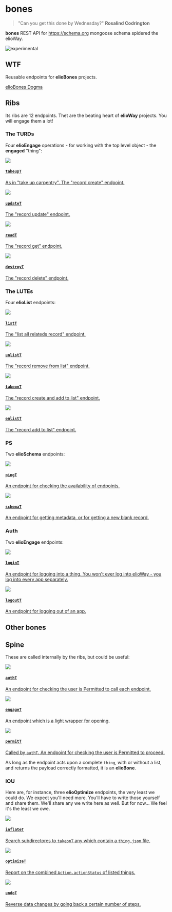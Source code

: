 # bones

> "Can you get this done by Wednesday?" **Rosalind Codrington**

**bones** REST API for <https://schema.org> mongoose schema spidered the elioWay.

![experimental](/eliosin/icon/devops/experimental/favicon.ico "experimental")

## WTF

Reusable endpoints for **elioBones** projects.

[elioBones Dogma](/eliobones/dogma.html)

## Ribs

Its ribs are 12 endpoints. Thet are the beating heart of **elioWay** projects. You will engage them a lot!

### The TURDs

Four **elioEngage** operations - for working with the top level object - the **engaged** "thing":

<article>
  <a href="/eliobones/bones/bones/ribs/takeupT/">
  <img src="/eliobones/bones/bones/ribs/takeupT/apple-touch-icon.png">
  <div>
  <h4>
  <code>takeupT</code>
</h4>
  <p>As in "take up carpentry". The "record create" endpoint.  </p>
</div>
</a>
</article>

<article>
  <a href="/eliobones/bones/bones/ribs/updateT/">
  <img src="/eliobones/bones/bones/ribs/updateT/apple-touch-icon.png">
  <div>
  <h4>
  <code>updateT</code>
</h4>
  <p>The "record update" endpoint.  </p>
</div>
</a>
</article>

<article>
  <a href="/eliobones/bones/bones/ribs/readT/">
  <img src="/eliobones/bones/bones/ribs/readT/apple-touch-icon.png">
  <div>
  <h4>
  <code>readT</code>
</h4>
  <p>The "record get" endpoint.  </p>
</div>
</a>
</article>

<article>
  <a href="/eliobones/bones/bones/ribs/destroyT/">
  <img src="/eliobones/bones/bones/ribs/destroyT/apple-touch-icon.png">
  <div>
  <h4>
  <code>destroyT</code>
</h4>
  <p>The "record delete" endpoint.  </p>
</div>
</a>
</article>

### The LUTEs

Four **elioList** endpoints:

<article>
  <a href="/eliobones/bones/bones/ribs/listT/">
  <img src="/eliobones/bones/bones/ribs/listT/apple-touch-icon.png">
  <div>
  <h4>
  <code>listT</code>
</h4>
  <p>The "list all relateds record" endpoint.  </p>
</div>
</a>
</article>

<article>
  <a href="/eliobones/bones/bones/ribs/unlistT/">
  <img src="/eliobones/bones/bones/ribs/unlistT/apple-touch-icon.png">
  <div>
  <h4>
  <code>unlistT</code>
</h4>
  <p>The "record remove from list" endpoint.  </p>
</div>
</a>
</article>

<article>
  <a href="/eliobones/bones/bones/ribs/takeonT/">
  <img src="/eliobones/bones/bones/ribs/takeonT/apple-touch-icon.png">
  <div>
  <h4>
  <code>takeonT</code>
</h4>
  <p>The "record create and add to list" endpoint.  </p>
</div>
</a>
</article>

<article>
  <a href="/eliobones/bones/bones/ribs/enlistT/">
  <img src="/eliobones/bones/bones/ribs/enlistT/apple-touch-icon.png">
  <div>
  <h4>
  <code>enlistT</code>
</h4>
  <p>The "record add to list" endpoint.  </p>
</div>
</a>
</article>

### PS

Two **elioSchema** endpoints:

<article>
  <a href="/eliobones/bones/bones/ribs/pingT/">
  <img src="/eliobones/bones/bones/ribs/pingT/apple-touch-icon.png">
  <div>
  <h4>
  <code>pingT</code>
</h4>
  <p>An endpoint for checking the availability of endpoints.  </p>
</div>
</a>
</article>

<article>
  <a href="/eliobones/bones/bones/ribs/schemaT/">
  <img src="/eliobones/bones/bones/ribs/schemaT/apple-touch-icon.png">
  <div>
  <h4>
  <code>schemaT</code>
</h4>
  <p>An endpoint for getting metadata, or for getting a new blank record.  </p>
</div>
</a>
</article>

### Auth

Two **elioEngage** endpoints:

<article>
  <a href="/eliobones/bones/bones/ribs/loginT/">
  <img src="/eliobones/bones/bones/ribs/loginT/apple-touch-icon.png">
  <div>
  <h4>
  <code>loginT</code>
</h4>
  <p>An endpoint for logging into a thing. You won't ever log into elioWay - you log into every app separately.  </p>
</div>
</a>
</article>

<article>
  <a href="/eliobones/bones/bones/ribs/logoutT/">
  <img src="/eliobones/bones/bones/ribs/logoutT/apple-touch-icon.png">
  <div>
  <h4>
  <code>logoutT</code>
</h4>
  <p>An endpoint for logging out of an app.  </p>
</div>
</a>
</article>

## Other bones

## Spine

These are called internally by the ribs, but could be useful:

<article>
  <a href="/eliobones/bones/bones/ribs/authT/">
  <img src="/eliobones/bones/bones/ribs/authT/apple-touch-icon.png">
  <div>
  <h4>
  <code>authT</code>
</h4>
  <p>An endpoint for checking the user is Permitted to call each endpoint.  </p>
</div>
</a>
</article>

<article>
  <a href="/eliobones/bones/bones/ribs/engageT/">
  <img src="/eliobones/bones/bones/ribs/engageT/apple-touch-icon.png">
  <div>
  <h4>
  <code>engageT</code>
</h4>
  <p>An endpoint which is a light wrapper for opening.  </p>
</div>
</a>
</article>

<article>
  <a href="/eliobones/bones/bones/ribs/permitT/">
  <img src="/eliobones/bones/bones/ribs/permitT/apple-touch-icon.png">
  <div>
  <h4>
  <code>permitT</code>
</h4>
  <p>Called by <code>authT</code>. An endpoint for checking the user is Permitted to proceed.
  </p>
</div>
</a>
</article>

As long as the endpoint acts upon a complete `thing`, with or without a list, and returns the payload correctly formatted, it is an **elioBone**.

### IOU

Here are, for instance, three **elioOptimize** endpoints, the very least we could do. We expect you'll need more. You'll have to write those yourself and share them. We'll share any we write here as well. But for now... We feel it's the least we owe.

<article>
  <a href="/eliobones/bones/bones/ribs/xxxT/">
  <img src="/eliobones/bones/bones/ribs/inflateT/apple-touch-icon.png">
  <div>
  <h4>
  <code>inflateT</code>
</h4>
  <p>Search subdirectores to <code>takeonT</code> any which contain a <code>thing.json</code> file.  </p>
</div>
</a>
</article>

<article>
  <a href="/eliobones/bones/bones/ribs/optimizeT/">
  <img src="/eliobones/bones/bones/ribs/optimizeT/apple-touch-icon.png">
  <div>
  <h4>
  <code>optimizeT</code>
</h4>
  <p>Report on the combined <code>Action.actionStatus</code> of listed things.  </p>
</div>
</a>
</article>

<article>
  <a href="/eliobones/bones/bones/ribs/undoT/">
  <img src="/eliobones/bones/bones/ribs/undoT/apple-touch-icon.png">
  <div>
  <h4>
  <code>undoT</code>
</h4>
  <p>Reverse data changes by going back a certain number of steps.  </p>
</div>
</a>
</article>
